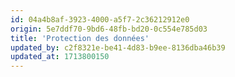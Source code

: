 ```yaml
---
id: 04a4b8af-3923-4000-a5f7-2c36212912e0
origin: 5e7ddf70-9bd6-48fb-bd20-0c554e785d03
title: 'Protection des données'
updated_by: c2f8321e-be41-4d83-b9ee-8136dba46b39
updated_at: 1713800150
---
```

